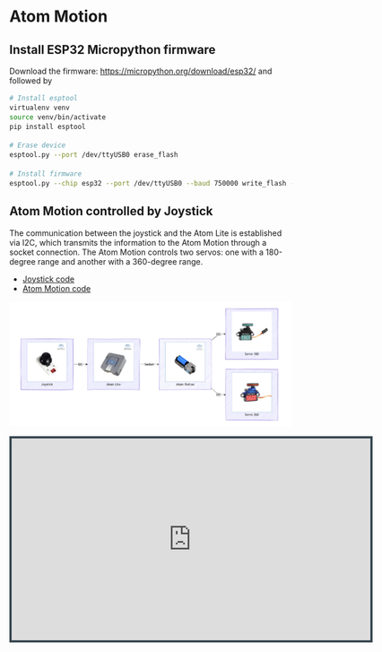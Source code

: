 # Atom Motion


## Install ESP32 Micropython firmware

Download the firmware: https://micropython.org/download/esp32/ and
followed by

``` bash
# Install esptool
virtualenv venv
source venv/bin/activate
pip install esptool

# Erase device
esptool.py --port /dev/ttyUSB0 erase_flash

# Install firmware
esptool.py --chip esp32 --port /dev/ttyUSB0 --baud 750000 write_flash -z 0x1000 esp32-20210902-v1.17.bin
```

## Atom Motion controlled by Joystick

The communication between the joystick and the Atom Lite is established
via I2C, which transmits the information to the Atom Motion through a
socket connection. The Atom Motion controls two servos: one with a
180-degree range and another with a 360-degree range.

- [Joystick
  code](https://github.com/th1460/atom-motion/blob/main/joystick.py)
- [Atom Motion
  code](https://github.com/th1460/atom-motion/blob/main/atom_motion.py)

![](docs/diagram.png)

  

<iframe width="640" height="360" src="https://www.youtube.com/embed/GaSCiomFiuk?enablejsapi=1" frameborder="0" style="border: solid 4px #37474F">
</iframe>
